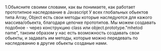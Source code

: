 1.Обьясните своими словами, как вы понимаете, как работает прототипное наследование в Javascript
У всех глобальных обьектов типа Array, Object есть свои методы которые наследуются для кажого массива/обьекта, благодаря цепочке прототипов.
Мы можем создавать подобное - через конструкцию class или object.prototype."mhetod name", такоим образом у нас есть возможность создавать свои обьекты, и задавать им методы, которые можно передевать по наследованию в другие обьекты созданые нами.
